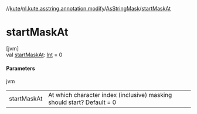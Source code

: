 //[kute](../../../index.md)/[nl.kute.asstring.annotation.modify](../index.md)/[AsStringMask](index.md)/[startMaskAt](start-mask-at.md)

# startMaskAt

[jvm]\
val [startMaskAt](start-mask-at.md): [Int](https://kotlinlang.org/api/latest/jvm/stdlib/kotlin/-int/index.html) = 0

#### Parameters

jvm

| | |
|---|---|
| startMaskAt | At which character index (inclusive) masking should start? Default = 0 |
